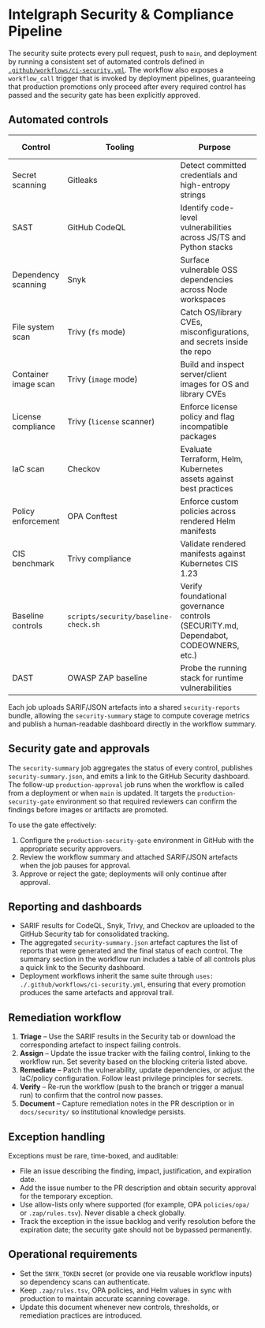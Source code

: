 # Intelgraph Security & Compliance Pipeline

The security suite protects every pull request, push to `main`, and deployment by
running a consistent set of automated controls defined in
[`.github/workflows/ci-security.yml`](../../.github/workflows/ci-security.yml).
The workflow also exposes a `workflow_call` trigger that is invoked by deployment
pipelines, guaranteeing that production promotions only proceed after every
required control has passed and the security gate has been explicitly approved.

## Automated controls

| Control | Tooling | Purpose | Blocking criteria |
| --- | --- | --- | --- |
| Secret scanning | Gitleaks | Detect committed credentials and high-entropy strings | Any finding fails the job |
| SAST | GitHub CodeQL | Identify code-level vulnerabilities across JS/TS and Python stacks | CodeQL alerts fail the workflow |
| Dependency scanning | Snyk | Surface vulnerable OSS dependencies across Node workspaces | Fails on `high` or `critical` severity and any policy violation |
| File system scan | Trivy (`fs` mode) | Catch OS/library CVEs, misconfigurations, and secrets inside the repo | Fails on `high`/`critical` findings |
| Container image scan | Trivy (`image` mode) | Build and inspect server/client images for OS and library CVEs | Fails on `high`/`critical` findings |
| License compliance | Trivy (`license` scanner) | Enforce license policy and flag incompatible packages | Fails on disallowed licenses |
| IaC scan | Checkov | Evaluate Terraform, Helm, Kubernetes assets against best practices | Any `FAIL` result fails the job |
| Policy enforcement | OPA Conftest | Enforce custom policies across rendered Helm manifests | Any policy violation fails the job |
| CIS benchmark | Trivy compliance | Validate rendered manifests against Kubernetes CIS 1.23 | Any benchmark violation fails the job |
| Baseline controls | `scripts/security/baseline-check.sh` | Verify foundational governance controls (SECURITY.md, Dependabot, CODEOWNERS, etc.) | Missing baseline artefacts fail the job |
| DAST | OWASP ZAP baseline | Probe the running stack for runtime vulnerabilities | High/medium alerts fail the job |

Each job uploads SARIF/JSON artefacts into a shared `security-reports` bundle,
allowing the `security-summary` stage to compute coverage metrics and publish a
human-readable dashboard directly in the workflow summary.

## Security gate and approvals

The `security-summary` job aggregates the status of every control, publishes
`security-summary.json`, and emits a link to the GitHub Security dashboard. The
follow-up `production-approval` job runs when the workflow is called from a
deployment or when `main` is updated. It targets the `production-security-gate`
environment so that required reviewers can confirm the findings before images or
artifacts are promoted.

To use the gate effectively:

1. Configure the `production-security-gate` environment in GitHub with the
   appropriate security approvers.
2. Review the workflow summary and attached SARIF/JSON artefacts when the job
   pauses for approval.
3. Approve or reject the gate; deployments will only continue after approval.

## Reporting and dashboards

* SARIF results for CodeQL, Snyk, Trivy, and Checkov are uploaded to the GitHub
  Security tab for consolidated tracking.
* The aggregated `security-summary.json` artefact captures the list of reports
  that were generated and the final status of each control. The summary section
  in the workflow run includes a table of all controls plus a quick link to the
  Security dashboard.
* Deployment workflows inherit the same suite through `uses: ./.github/workflows/ci-security.yml`,
  ensuring that every promotion produces the same artefacts and approval trail.

## Remediation workflow

1. **Triage** – Use the SARIF results in the Security tab or download the
   corresponding artefact to inspect failing controls.
2. **Assign** – Update the issue tracker with the failing control, linking to the
   workflow run. Set severity based on the blocking criteria listed above.
3. **Remediate** – Patch the vulnerability, update dependencies, or adjust the
   IaC/policy configuration. Follow least privilege principles for secrets.
4. **Verify** – Re-run the workflow (push to the branch or trigger a manual run)
   to confirm that the control now passes.
5. **Document** – Capture remediation notes in the PR description or in
   `docs/security/` so institutional knowledge persists.

## Exception handling

Exceptions must be rare, time-boxed, and auditable:

* File an issue describing the finding, impact, justification, and expiration
  date.
* Add the issue number to the PR description and obtain security approval for the
  temporary exception.
* Use allow-lists only where supported (for example, OPA `policies/opa/` or
  `.zap/rules.tsv`). Never disable a check globally.
* Track the exception in the issue backlog and verify resolution before the
  expiration date; the security gate should not be bypassed permanently.

## Operational requirements

* Set the `SNYK_TOKEN` secret (or provide one via reusable workflow inputs) so
  dependency scans can authenticate.
* Keep `.zap/rules.tsv`, OPA policies, and Helm values in sync with production to
  maintain accurate scanning coverage.
* Update this document whenever new controls, thresholds, or remediation
  practices are introduced.
